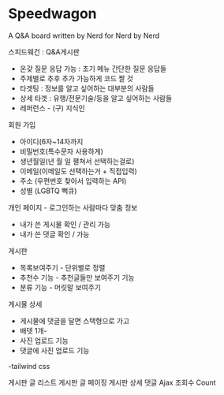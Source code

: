 # Speedwagon
A Q&amp;A board written by Nerd for Nerd by Nerd

스피드웨건 : Q&A게시판
- 온갖 질문 응답 가능 : 초기 메뉴 간단한 질문 응답들
- 주제별로 추후 추가 가능하게 코드 짤 것
- 타겟팅 : 정보를 알고 싶어하는 대부분의 사람들
- 상세 타겟 : 유행/전문기술/등을 알고 싶어하는 사람들
- 레퍼런스 - (구) 지식인

회원 가입

- 아이디(6자~14자까지
- 비밀번호(특수문자 사용하게)
- 생년월일(년 월 일 펼쳐서 선택하는걸로)
- 이메일(이메일도 선택하는거 + 직접입력)
- 주소 (우편번호 찾아서 입력하는 API)
- 성별 (LGBTQ 뻑큐)

개인 페이지 - 로그인하는 사람마다 맞춤 정보

- 내가 쓴 게시물 확인 / 관리 가능
- 내가 쓴 댓글 확인 / 가능

게시판

- 목록보여주기 - 단위별로 정렬
- 추천수 기능 - 추천글들만 보여주기 기능
- 분류 기능 - 머릿말 보여주기

게시물 상세

- 게시물에 댓글을 달면 스택형으로 가고
- 배뎃 1개-
- 사진 업로드 기능
- 댓글에 사진 업로드 기능

-tailwind css


게시판 글 리스트
게시판 글 페이징
게시판 상세 댓글 Ajax
조회수 Count
